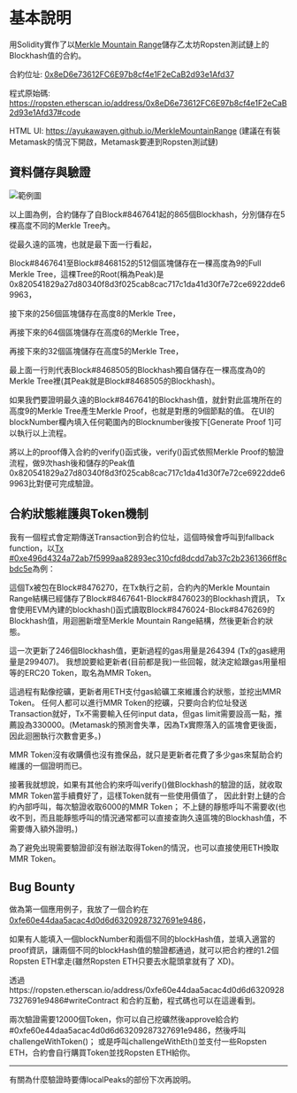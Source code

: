 # 基本說明

用Solidity實作了以[Merkle Mountain Range](https://github.com/nervosnetwork/merkle-mountain-range)儲存乙太坊Ropsten測試鏈上的Blockhash值的合約。

合約位址: [0x8eD6e73612FC6E97b8cf4e1F2eCaB2d93e1Afd37](https://ropsten.etherscan.io/address/0x8eD6e73612FC6E97b8cf4e1F2eCaB2d93e1Afd37)

程式原始碼: https://ropsten.etherscan.io/address/0x8eD6e73612FC6E97b8cf4e1F2eCaB2d93e1Afd37#code

HTML UI: https://ayukawayen.github.io/MerkleMountainRange (建議在有裝Metamask的情況下開啟，Metamask要連到Ropsten測試鏈)

## 資料儲存與驗證

![範例圖](https://i.imgur.com/LWDKB7q.png)

以上圖為例，合約儲存了自Block#8467641起的865個Blockhash，分別儲存在5棵高度不同的Merkle Tree內。

從最久遠的區塊，也就是最下面一行看起，

Block#8467641至Block#8468152的512個區塊儲存在一棵高度為9的Full Merkle Tree，這棵Tree的Root(稱為Peak)是0x820541829a27d80340f8d3f025cab8cac717c1da41d30f7e72ce6922dde69963，

接下來的256個區塊儲存在高度8的Merkle Tree，

再接下來的64個區塊儲存在高度6的Merkle Tree，

再接下來的32個區塊儲存在高度5的Merkle Tree，

最上面一行則代表Block#8468505的Blockhash獨自儲存在一棵高度為0的Merkle Tree裡(其Peak就是Block#8468505的Blockhash)。


如果我們要證明最久遠的Block#8467641的Blockhash值，就針對此區塊所在的高度9的Merkle Tree產生Merkle Proof，也就是對應的9個節點的值。
在UI的blockNumber欄內填入任何範圍內的Blocknumber後按下[Generate Proof 1]可以執行以上流程。

將以上的proof傳入合約的verify()函式後，verify()函式依照Merkle Proof的驗證流程，做9次hash後和儲存的Peak值0x820541829a27d80340f8d3f025cab8cac717c1da41d30f7e72ce6922dde69963比對便可完成驗證。

## 合約狀態維護與Token機制

我有一個程式會定期傳送Transaction到合約位址，這個時候會呼叫到fallback function，以[Tx #0xe496d4324a72ab7f5999aa82893ec310cfd8dcdd7ab37c2b2361366ff8cbdc5e](https://ropsten.etherscan.io/tx/0xe496d4324a72ab7f5999aa82893ec310cfd8dcdd7ab37c2b2361366ff8cbdc5e)為例：

這個Tx被包在Block#8476270，在Tx執行之前，合約內的Merkle Mountain Range結構已經儲存了Block#8467641-Block#8476023的Blockhash資訊，
Tx會使用EVM內建的blockhash()函式讀取Block#8476024-Block#8476269的Blockhash值，用迴圈新增至Merkle Mountain Range結構，然後更新合約狀態。

這一次更新了246個Blockhash值，更新過程的gas用量是264394 (Tx的gas總用量是299407)。
我想說要給更新者(目前都是我)一些回報，就決定給跟gas用量相等的ERC20 Token，取名為MMR Token。

這過程有點像挖礦，更新者用ETH支付gas給礦工來維護合約狀態，並挖出MMR Token。
任何人都可以進行MMR Token的挖礦，只要向合約位址發送Transaction就好，Tx不需要輸入任何input data，但gas limit需要設高一點，推薦設為330000。(Metamask的預測會失準，因為Tx實際落入的區塊會更後面，因此迴圈執行次數會更多。)


MMR Token沒有收購價也沒有擔保品，就只是更新者花費了多少gas來幫助合約維護的一個證明而已。

接著我就想說，如果有其他合約來呼叫verify()做Blockhash的驗證的話，就收取MMR Token當手續費好了，這樣Token就有一些使用價值了，
因此針對上鏈的合約內部呼叫，每次驗證收取6000的MMR Token；
不上鏈的靜態呼叫不需要收(也收不到，而且能靜態呼叫的情況通常都可以直接查詢久遠區塊的Blockhash值，不需要傳入額外證明。)

為了避免出現需要驗證卻沒有辦法取得Token的情況，也可以直接使用ETH換取MMR Token。


## Bug Bounty

做為第一個應用例子，我放了一個合約在[0xfe60e44daa5acac4d0d6d63209287327691e9486](https://ropsten.etherscan.io/address/0xfe60e44daa5acac4d0d6d63209287327691e9486)，

如果有人能填入一個blockNumber和兩個不同的blockHash值，並填入適當的proof資訊，讓兩個不同的blockHash值的驗證都通過，就可以把合約裡的1.2個Ropsten ETH拿走(雖然Ropsten ETH只要去水龍頭拿就有了 XD)。

透過https://ropsten.etherscan.io/address/0xfe60e44daa5acac4d0d6d63209287327691e9486#writeContract 和合約互動，程式碼也可以在這邊看到。

兩次驗證需要12000個Token，你可以自己挖礦然後approve給合約#0xfe60e44daa5acac4d0d6d63209287327691e9486，然後呼叫challengeWithToken()；
或是呼叫challengeWithEth()並支付一些Ropsten ETH，合約會自行購買Token並找Ropsten ETH給你。

---------------------------

有關為什麼驗證時要傳localPeaks的部份下次再說明。
